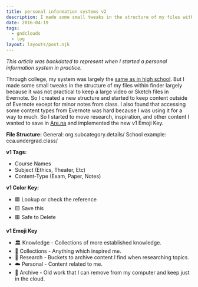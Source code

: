 ```yaml
---
title: personal information systems v2
description: I made some small tweaks in the structure of my files within finder largely because it was not practical to keep a large video or Sketch files in Evernote.
date: 2016-04-19
tags:
  - gndclouds
  - log
layout: layouts/post.njk
---
```


_This article was backdated to represent when I started a personal information system in practice._

Through college, my system was largely the [same as in high school](gndclouds.cc/personal-information-system-v1). But I made some small tweaks in the structure of my files within finder largely because it was not practical to keep a large video or Sketch files in Evernote. So I created a new structure and started to keep content outside of Evernote except for minor notes from class. I also found that accessing some content types from Evernote was hard because I was using it for a way to much. So I started to move research, inspiration, and other content I wanted to save in [Are.na](https://are.na) and implemented the new v1 Emoji Key.

**File Structure:**
General: org.subcategory.details/
School example: cca.undergrad.class/

**v1 Tags:**

- Course Names
- Subject (Ethics, Theater, Etc)
- Content-Type (Exam, Paper, Notes)

**v1 Color Key:**

- 🟦 Lookup or check the reference
- 🟨 Save this
- 🟥 Safe to Delete

**v1 Emoji Key**

- 🏛 Knowledge - Collections of more established knowledge.
- 💎 Collections - Anything which inspired me.
- 🔬 Research - Buckets to archive content I find when researching topics.
- ☁️ Personal - Content related to me.
- 💾 Archive - Old work that I can remove from my computer and keep just in the cloud.
